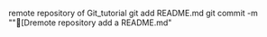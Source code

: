 

remote repository of Git_tutorial
git add README.md
git commit -m ""[Dremote repository add a README.md"
